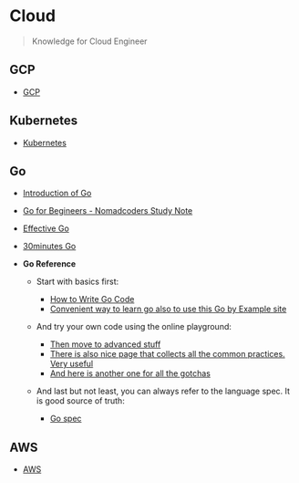 # Cloud 
> Knowledge for Cloud Engineer

## GCP
- [GCP](./docs/GCP/README.md)

## Kubernetes
- [Kubernetes](./docs/Kubernetes/README.md)  

## Go
- [Introduction of Go](https://mg729.github.io/TIL/go/Go_Introduction/)  
- [Go for Begineers - Nomadcoders Study Note](./docs/Go/README.md)  
- [Effective Go](https://go.dev/doc/effective_go)  
- [30minutes Go](https://programmers.co.kr/learn/courses/13)  

- **Go Reference**
    - Start with basics first:
        - [How to Write Go Code](https://golang.org/doc/code.html)
        - [Convenient way to learn go also to use this Go by Example site](https://gobyexample.com/)
    - And try your own code using the online playground: 
        - [Then move to advanced stuff](https://golang.org/doc/effective_go.html)
        - [There is also nice page that collects all the common practices. Very useful](https://github.com/golang/go/wiki/Cod) 
        - [And here is another one for all the gotchas](http://devs.cloudimmunity.com/gotchas)

    - And last but not least, you can always refer to the language spec. It is good source of truth: 
        - [Go spec](https://golang.org/ref/spec)

## AWS
- [AWS](./docs/AWS/README.md)  


